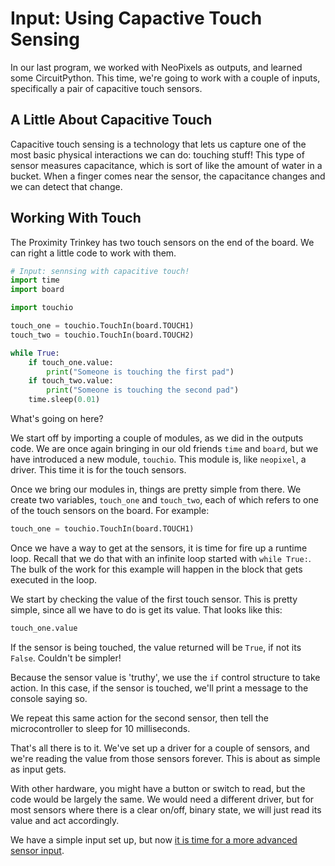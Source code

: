 # Input: Using Capactive Touch Sensing

In our last program, we worked with NeoPixels as outputs, and learned some CircuitPython. This time, we're going to work with a couple of inputs, specifically a pair of capacitive touch sensors.

## A Little About Capacitive Touch

Capacitive touch sensing is a technology that lets us capture one of the most basic physical interactions we can do: touching stuff! This type of sensor measures capacitance, which is sort of like the amount of water in a bucket. When a finger comes near the sensor, the capacitance changes and we can detect that change. 

## Working With Touch

The Proximity Trinkey has two touch sensors on the end of the board. We can right a little code to work with them.

```python
# Input: sennsing with capacitive touch!
import time
import board

import touchio

touch_one = touchio.TouchIn(board.TOUCH1)
touch_two = touchio.TouchIn(board.TOUCH2)

while True:
	if touch_one.value:
		print("Someone is touching the first pad")
	if touch_two.value:
		print("Someone is touching the second pad")
	time.sleep(0.01)
```

What's going on here?

We start off by importing a couple of modules, as we did in the outputs code. We are once again bringing in our old friends `time` and `board`, but we have introduced a new module, `touchio`. This module is, like `neopixel`, a driver. This time it is for the touch sensors.

Once we bring our modules in, things are pretty simple from there. We create two variables, `touch_one` and `touch_two`, each of which refers to one of the touch sensors on the board. For example:

```python
touch_one = touchio.TouchIn(board.TOUCH1)
```

Once we have a way to get at the sensors, it is time for fire up a runtime loop. Recall that we do that with an infinite loop started with `while True:`. The bulk of the work for this example will happen in the block that gets executed in the loop.

We start by checking the value of the first touch sensor. This is pretty simple, since all we have to do is get its value. That looks like this:

```python
touch_one.value
```

If the sensor is being touched, the value returned will be `True`, if not its `False`. Couldn't be simpler!

Because the sensor value is 'truthy', we use the `if` control structure to take action. In this case, if the sensor is touched, we'll print a message to the console saying so.

We repeat this same action for the second sensor, then tell the microcontroller to sleep for 10 milliseconds.

That's all there is to it. We've set up a driver for a couple of sensors, and we're reading the value from those sensors forever. This is about as simple as input gets.

With other hardware, you might have a button or switch to read, but the code would be largely the same. We would need a different driver, but for most sensors where there is a clear on/off, binary state, we will just read its value and act accordingly.

We have a simple input set up, but now [it is time for a more advanced sensor input](../4_sensor_inputs/README.md).